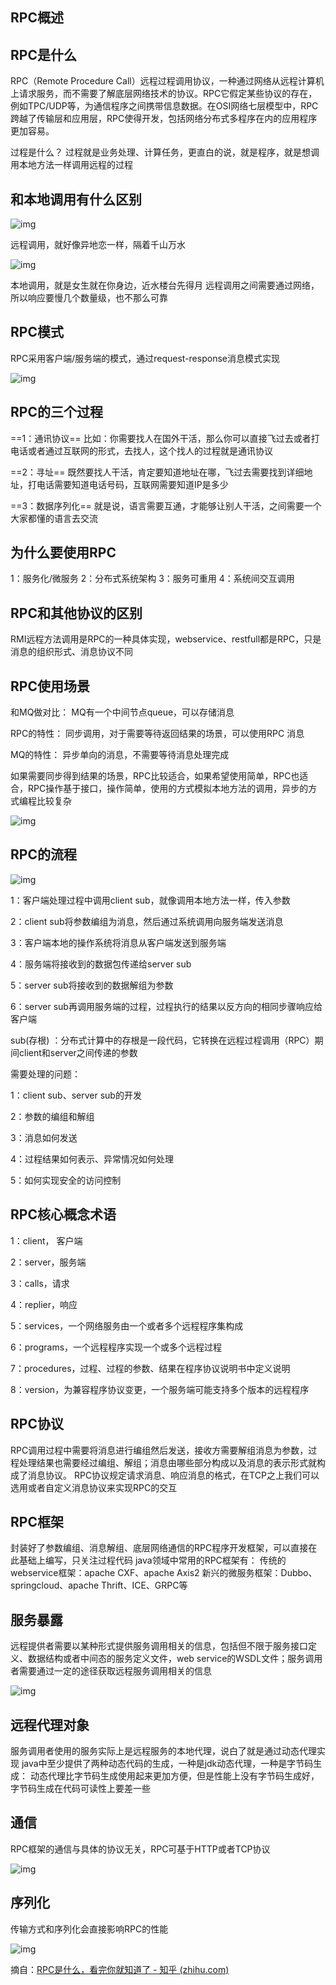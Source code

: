 ## RPC概述

## RPC是什么

RPC（Remote Procedure Call）远程过程调用协议，一种通过网络从远程计算机上请求服务，而不需要了解底层网络技术的协议。RPC它假定某些协议的存在，例如TPC/UDP等，为通信程序之间携带信息数据。在OSI网络七层模型中，RPC跨越了传输层和应用层，RPC使得开发，包括网络分布式多程序在内的应用程序更加容易。

过程是什么？ 过程就是业务处理、计算任务，更直白的说，就是程序，就是想调用本地方法一样调用远程的过程

## 和本地调用有什么区别



![img](RPC.assets/v2-7496eb8596ced0f9ab6dcb87c8fa8df9_1440w.jpg)

远程调用，就好像异地恋一样，隔着千山万水



![img](RPC.assets/v2-ac489b89440ba6bb2da25280ee21228c_1440w.jpg)



本地调用，就是女生就在你身边，近水楼台先得月 远程调用之间需要通过网络，所以响应要慢几个数量级，也不那么可靠

## RPC模式

RPC采用客户端/服务端的模式，通过request-response消息模式实现

![img](RPC.assets/v2-8493a475bf68a8f3d28b074c60d65bf4_1440w.jpg)



## RPC的三个过程

==1：通讯协议== 比如：你需要找人在国外干活，那么你可以直接飞过去或者打电话或者通过互联网的形式，去找人，这个找人的过程就是通讯协议 

==2：寻址== 既然要找人干活，肯定要知道地址在哪，飞过去需要找到详细地址，打电话需要知道电话号码，互联网需要知道IP是多少 

==3：数据序列化== 就是说，语言需要互通，才能够让别人干活，之间需要一个大家都懂的语言去交流

## 为什么要使用RPC

1：服务化/微服务 2：分布式系统架构 3：服务可重用 4：系统间交互调用

## RPC和其他协议的区别

RMI远程方法调用是RPC的一种具体实现，webservice、restfull都是RPC，只是消息的组织形式、消息协议不同

## RPC使用场景

和MQ做对比： MQ有一个中间节点queue，可以存储消息 

RPC的特性： 同步调用，对于需要等待返回结果的场景，可以使用RPC 消息

MQ的特性： 异步单向的消息，不需要等待消息处理完成

 如果需要同步得到结果的场景，RPC比较适合，如果希望使用简单，RPC也适合，RPC操作基于接口，操作简单，使用的方式模拟本地方法的调用，异步的方式编程比较复杂



![img](RPC.assets/v2-7fee3bef2acc9808c03a15493c892e37_1440w.jpg)



## RPC的流程

![img](RPC.assets/v2-ba37db89e2d91a5e56b003a7b2c1c68f_1440w.jpg)



1：客户端处理过程中调用client sub，就像调用本地方法一样，传入参数 

2：client sub将参数编组为消息，然后通过系统调用向服务端发送消息 

3：客户端本地的操作系统将消息从客户端发送到服务端 

4：服务端将接收到的数据包传递给server sub 

5：server sub将接收到的数据解组为参数 

6：server sub再调用服务端的过程，过程执行的结果以反方向的相同步骤响应给客户端

sub(存根) ：分布式计算中的存根是一段代码，它转换在远程过程调用（RPC）期间client和server之间传递的参数

需要处理的问题： 

1：client sub、server sub的开发 

2：参数的编组和解组 

3：消息如何发送 

4：过程结果如何表示、异常情况如何处理 

5：如何实现安全的访问控制

## RPC核心概念术语

1：client， 客户端

2：server，服务端 

3：calls，请求 

4：replier，响应

 5：services，一个网络服务由一个或者多个远程程序集构成 

6：programs，一个远程程序实现一个或多个远程过程 

7：procedures，过程、过程的参数、结果在程序协议说明书中定义说明 

8：version，为兼容程序协议变更，一个服务端可能支持多个版本的远程程序

## RPC协议

RPC调用过程中需要将消息进行编组然后发送，接收方需要解组消息为参数，过程处理结果也需要经过编组、解组；消息由哪些部分构成以及消息的表示形式就构成了消息协议。 RPC协议规定请求消息、响应消息的格式，在TCP之上我们可以选用或者自定义消息协议来实现RPC的交互

## RPC框架

封装好了参数编组、消息解组、底层网络通信的RPC程序开发框架，可以直接在此基础上编写，只关注过程代码 java领域中常用的RPC框架有： 传统的webservice框架：apache CXF、apache Axis2 新兴的微服务框架：Dubbo、springcloud、apache Thrift、ICE、GRPC等

## 服务暴露

远程提供者需要以某种形式提供服务调用相关的信息，包括但不限于服务接口定义、数据结构或者中间态的服务定义文件，web service的WSDL文件；服务调用者需要通过一定的途径获取远程服务调用相关的信息



![img](RPC.assets/v2-81975a10fc2a0f96013597dd653e3684_1440w.jpg)

## 远程代理对象

服务调用者使用的服务实际上是远程服务的本地代理，说白了就是通过动态代理实现 java中至少提供了两种动态代码的生成，一种是jdk动态代理，一种是字节码生成： 动态代理比字节码生成使用起来更加方便，但是性能上没有字节码生成好，字节码生成在代码可读性上要差一些

## 通信

RPC框架的通信与具体的协议无关，RPC可基于HTTP或者TCP协议



![img](RPC.assets/v2-432f1702831b257f0777c42ea2da1383_1440w.jpg)

## 序列化

传输方式和序列化会直接影响RPC的性能



![img](RPC.assets/v2-ccba70142ae8a385aa145ae136563972_1440w.jpg)



摘自：[RPC是什么，看完你就知道了 - 知乎 (zhihu.com)](https://zhuanlan.zhihu.com/p/187560185)

